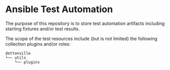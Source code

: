 
# Ansible Test Automation

The purpose of this repository is to store test automation artifacts including starting fixtures and/or test results.

The scope of the test resources include (but is not limited) the following collection plugins and/or roles:

```output
dettonville
└── utils
    └── plugins
```
